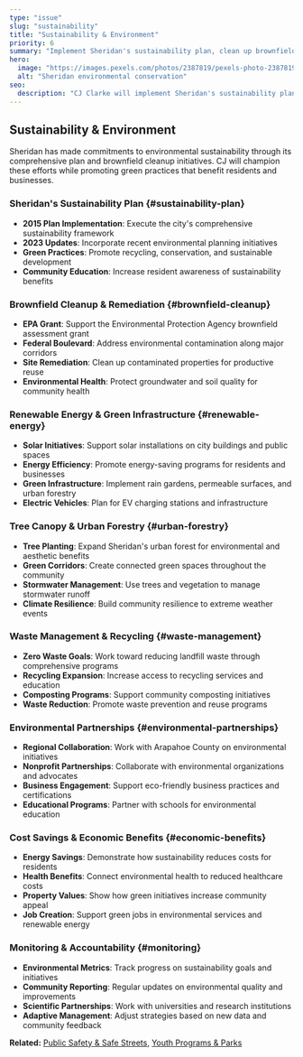 ```yaml
---
type: "issue"
slug: "sustainability"
title: "Sustainability & Environment"
priority: 6
summary: "Implement Sheridan's sustainability plan, clean up brownfields, and promote environmental health."
hero:
  image: "https://images.pexels.com/photos/2387819/pexels-photo-2387819.jpeg"
  alt: "Sheridan environmental conservation"
seo:
  description: "CJ Clarke will implement Sheridan's sustainability plan, support brownfield cleanup, and promote environmental health initiatives."
---
```


## Sustainability & Environment

Sheridan has made commitments to environmental sustainability through its comprehensive plan and brownfield cleanup initiatives. CJ will champion these efforts while promoting green practices that benefit residents and businesses.

### Sheridan's Sustainability Plan {#sustainability-plan}
- **2015 Plan Implementation**: Execute the city's comprehensive sustainability framework
- **2023 Updates**: Incorporate recent environmental planning initiatives
- **Green Practices**: Promote recycling, conservation, and sustainable development
- **Community Education**: Increase resident awareness of sustainability benefits

### Brownfield Cleanup & Remediation {#brownfield-cleanup}
- **EPA Grant**: Support the Environmental Protection Agency brownfield assessment grant
- **Federal Boulevard**: Address environmental contamination along major corridors
- **Site Remediation**: Clean up contaminated properties for productive reuse
- **Environmental Health**: Protect groundwater and soil quality for community health

### Renewable Energy & Green Infrastructure {#renewable-energy}
- **Solar Initiatives**: Support solar installations on city buildings and public spaces
- **Energy Efficiency**: Promote energy-saving programs for residents and businesses
- **Green Infrastructure**: Implement rain gardens, permeable surfaces, and urban forestry
- **Electric Vehicles**: Plan for EV charging stations and infrastructure

### Tree Canopy & Urban Forestry {#urban-forestry}
- **Tree Planting**: Expand Sheridan's urban forest for environmental and aesthetic benefits
- **Green Corridors**: Create connected green spaces throughout the community
- **Stormwater Management**: Use trees and vegetation to manage stormwater runoff
- **Climate Resilience**: Build community resilience to extreme weather events

### Waste Management & Recycling {#waste-management}
- **Zero Waste Goals**: Work toward reducing landfill waste through comprehensive programs
- **Recycling Expansion**: Increase access to recycling services and education
- **Composting Programs**: Support community composting initiatives
- **Waste Reduction**: Promote waste prevention and reuse programs

### Environmental Partnerships {#environmental-partnerships}
- **Regional Collaboration**: Work with Arapahoe County on environmental initiatives
- **Nonprofit Partnerships**: Collaborate with environmental organizations and advocates
- **Business Engagement**: Support eco-friendly business practices and certifications
- **Educational Programs**: Partner with schools for environmental education

### Cost Savings & Economic Benefits {#economic-benefits}
- **Energy Savings**: Demonstrate how sustainability reduces costs for residents
- **Health Benefits**: Connect environmental health to reduced healthcare costs
- **Property Values**: Show how green initiatives increase community appeal
- **Job Creation**: Support green jobs in environmental services and renewable energy

### Monitoring & Accountability {#monitoring}
- **Environmental Metrics**: Track progress on sustainability goals and initiatives
- **Community Reporting**: Regular updates on environmental quality and improvements
- **Scientific Partnerships**: Work with universities and research institutions
- **Adaptive Management**: Adjust strategies based on new data and community feedback

**Related:** [Public Safety & Safe Streets](/issues/public-safety), [Youth Programs & Parks](/issues/youth-programs)
